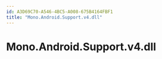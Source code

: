 ```yaml
---
id: A3D69C70-A546-4BC5-A008-675B4164FBF1
title: "Mono.Android.Support.v4.dll"
---
```


# Mono.Android.Support.v4.dll
